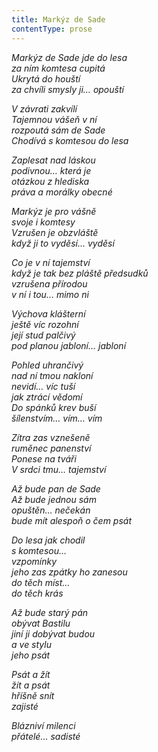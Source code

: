 ```yaml
---
title: Markýz de Sade
contentType: prose
---
```


<section>

_Markýz de Sade jde do lesa  
za ním komtesa cupitá  
Ukrytá do houští  
za chvíli smysly ji… opouští_

_V závrati zakvílí  
Tajemnou vášeň v ní  
rozpoutá sám de Sade  
Chodívá s komtesou do lesa_

_Zaplesat nad láskou  
podivnou… která je  
otázkou z hlediska  
práva a morálky obecné_

_Markýz je pro vášně  
svoje i komtesy  
Vzrušen je obzvláště  
když ji to vyděsí… vyděsí_

_Co je v ní tajemství  
když je tak bez pláště předsudků  
vzrušena přírodou  
v ní i tou… mimo ni_

_Výchova klášterní  
ještě víc rozohní  
její stud palčivý  
pod planou jabloní… jabloní_

_Pohled uhrančivý  
nad ní tmou nakloní  
nevidí… víc tuší  
jak ztrácí vědomí  
Do spánků krev buší  
šílenstvím… vím… vím_

_Zítra zas vznešeně  
ruměnec panenství  
Ponese na tváři  
V srdci tmu… tajemství_

_Až bude pan de Sade  
Až bude jednou sám  
opuštěn… nečekán  
bude mít alespoň o čem psát_

_Do lesa jak chodil  
s komtesou…  
vzpomínky  
jeho zas zpátky ho zanesou  
do těch míst…  
do těch krás_

_Až bude starý pán  
obývat Bastilu  
jiní ji dobývat budou  
a ve stylu  
jeho psát_

_Psát a žít  
žít a psát  
hříšně snít  
zajisté_

_Blázniví milenci  
přátelé… sadisté_

</section>
